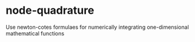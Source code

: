 # node-quadrature
Use newton-cotes formulaes for numerically integrating one-dimensional mathematical functions
